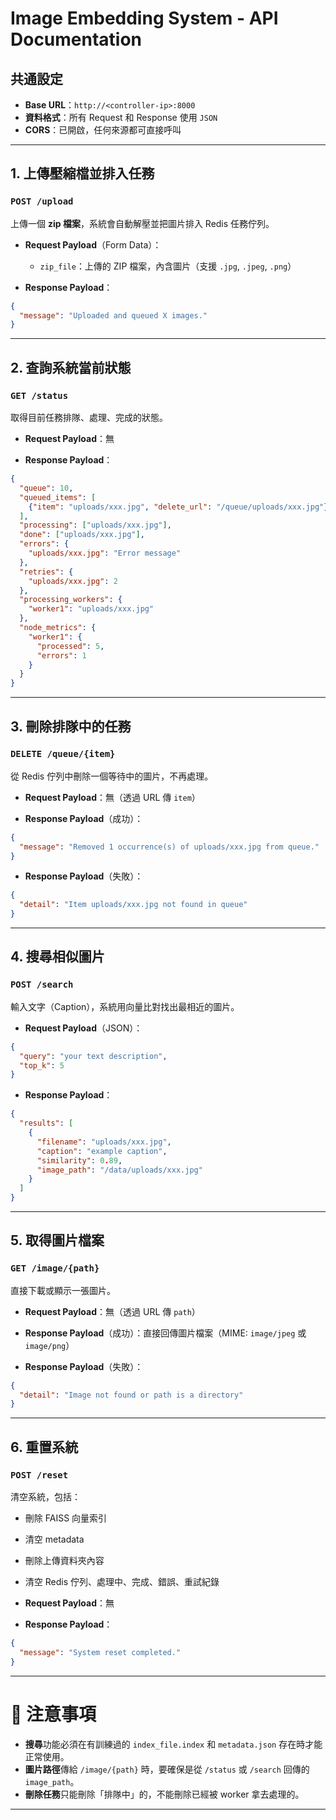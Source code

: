 # Image Embedding System - API Documentation

## 共通設定
- **Base URL**：`http://<controller-ip>:8000`
- **資料格式**：所有 Request 和 Response 使用 `JSON`
- **CORS**：已開啟，任何來源都可直接呼叫

---

## 1. 上傳壓縮檔並排入任務
### `POST /upload`
上傳一個 **zip 檔案**，系統會自動解壓並把圖片排入 Redis 任務佇列。

- **Request Payload**（Form Data）：
  - `zip_file`：上傳的 ZIP 檔案，內含圖片（支援 `.jpg`, `.jpeg`, `.png`）

- **Response Payload**：
```json
{
  "message": "Uploaded and queued X images."
}
```

---

## 2. 查詢系統當前狀態
### `GET /status`
取得目前任務排隊、處理、完成的狀態。

- **Request Payload**：無

- **Response Payload**：
```json
{
  "queue": 10,
  "queued_items": [
    {"item": "uploads/xxx.jpg", "delete_url": "/queue/uploads/xxx.jpg"}
  ],
  "processing": ["uploads/xxx.jpg"],
  "done": ["uploads/xxx.jpg"],
  "errors": {
    "uploads/xxx.jpg": "Error message"
  },
  "retries": {
    "uploads/xxx.jpg": 2
  },
  "processing_workers": {
    "worker1": "uploads/xxx.jpg"
  },
  "node_metrics": {
    "worker1": {
      "processed": 5,
      "errors": 1
    }
  }
}
```

---

## 3. 刪除排隊中的任務
### `DELETE /queue/{item}`
從 Redis 佇列中刪除一個等待中的圖片，不再處理。

- **Request Payload**：無（透過 URL 傳 `item`）

- **Response Payload**（成功）：
```json
{
  "message": "Removed 1 occurrence(s) of uploads/xxx.jpg from queue."
}
```

- **Response Payload**（失敗）：
```json
{
  "detail": "Item uploads/xxx.jpg not found in queue"
}
```

---

## 4. 搜尋相似圖片
### `POST /search`
輸入文字（Caption），系統用向量比對找出最相近的圖片。

- **Request Payload**（JSON）：
```json
{
  "query": "your text description",
  "top_k": 5
}
```

- **Response Payload**：
```json
{
  "results": [
    {
      "filename": "uploads/xxx.jpg",
      "caption": "example caption",
      "similarity": 0.89,
      "image_path": "/data/uploads/xxx.jpg"
    }
  ]
}
```

---

## 5. 取得圖片檔案
### `GET /image/{path}`
直接下載或顯示一張圖片。

- **Request Payload**：無（透過 URL 傳 `path`）

- **Response Payload**（成功）：直接回傳圖片檔案（MIME: `image/jpeg` 或 `image/png`）

- **Response Payload**（失敗）：
```json
{
  "detail": "Image not found or path is a directory"
}
```

---

## 6. 重置系統
### `POST /reset`
清空系統，包括：
- 刪除 FAISS 向量索引
- 清空 metadata
- 刪除上傳資料夾內容
- 清空 Redis 佇列、處理中、完成、錯誤、重試紀錄

- **Request Payload**：無

- **Response Payload**：
```json
{
  "message": "System reset completed."
}
```

---

# 📌 注意事項
- **搜尋**功能必須在有訓練過的 `index_file.index` 和 `metadata.json` 存在時才能正常使用。
- **圖片路徑**傳給 `/image/{path}` 時，要確保是從 `/status` 或 `/search` 回傳的 `image_path`。
- **刪除任務**只能刪除「排隊中」的，不能刪除已經被 worker 拿去處理的。

---

